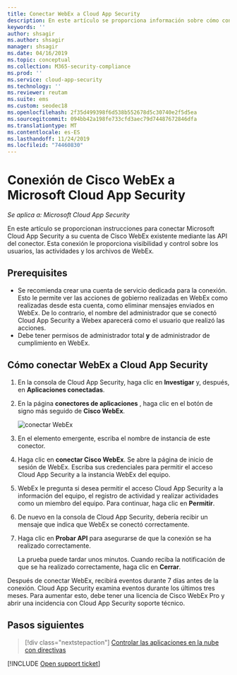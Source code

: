 ```yaml
---
title: Conectar WebEx a Cloud App Security
description: En este artículo se proporciona información sobre cómo conectar la aplicación WebEx a Cloud App Security mediante el conector de API para la visibilidad y el control del uso.
keywords: ''
author: shsagir
ms.author: shsagir
manager: shsagir
ms.date: 04/16/2019
ms.topic: conceptual
ms.collection: M365-security-compliance
ms.prod: ''
ms.service: cloud-app-security
ms.technology: ''
ms.reviewer: reutam
ms.suite: ems
ms.custom: seodec18
ms.openlocfilehash: 2f35d499398f6d538b552678d5c30740e2f5d5ea
ms.sourcegitcommit: 094bb42a198fe733cfd3aec79d74487672846dfa
ms.translationtype: MT
ms.contentlocale: es-ES
ms.lasthandoff: 11/24/2019
ms.locfileid: "74460830"
---
```

# <a name="connect-cisco-webex-to-microsoft-cloud-app-security"></a>Conexión de Cisco WebEx a Microsoft Cloud App Security

*Se aplica a: Microsoft Cloud App Security*

En este artículo se proporcionan instrucciones para conectar Microsoft Cloud App Security a su cuenta de Cisco WebEx existente mediante las API del conector. Esta conexión le proporciona visibilidad y control sobre los usuarios, las actividades y los archivos de WebEx.

## <a name="prerequisites"></a>Prerequisites

- Se recomienda crear una cuenta de servicio dedicada para la conexión. Esto le permite ver las acciones de gobierno realizadas en WebEx como realizadas desde esta cuenta, como eliminar mensajes enviados en WebEx. De lo contrario, el nombre del administrador que se conectó Cloud App Security a Webex aparecerá como el usuario que realizó las acciones.
- Debe tener permisos de administrador total **y** de administrador de cumplimiento en WebEx.

## <a name="how-to-connect-webex-to-cloud-app-security"></a>Cómo conectar WebEx a Cloud App Security

1. En la consola de Cloud App Security, haga clic en **Investigar** y, después, en **Aplicaciones conectadas**.

1. En la página **conectores de aplicaciones** , haga clic en el botón de signo más seguido de **Cisco WebEx**.

    ![conectar WebEx](./media/cisco-webex.png "conectar WebEx")

1. En el elemento emergente, escriba el nombre de instancia de este conector.

1. Haga clic en **conectar Cisco WebEx**. Se abre la página de inicio de sesión de WebEx. Escriba sus credenciales para permitir el acceso Cloud App Security a la instancia WebEx del equipo.

1. WebEx le pregunta si desea permitir el acceso Cloud App Security a la información del equipo, el registro de actividad y realizar actividades como un miembro del equipo. Para continuar, haga clic en **Permitir**.

1. De nuevo en la consola de Cloud App Security, debería recibir un mensaje que indica que WebEx se conectó correctamente.

1. Haga clic en **Probar API** para asegurarse de que la conexión se ha realizado correctamente.

    La prueba puede tardar unos minutos. Cuando reciba la notificación de que se ha realizado correctamente, haga clic en **Cerrar**.

Después de conectar WebEx, recibirá eventos durante 7 días antes de la conexión. Cloud App Security examina eventos durante los últimos tres meses. Para aumentar esto, debe tener una licencia de Cisco WebEx Pro y abrir una incidencia con Cloud App Security soporte técnico.

## <a name="next-steps"></a>Pasos siguientes

> [!div class="nextstepaction"]
> [Controlar las aplicaciones en la nube con directivas](control-cloud-apps-with-policies.md)

[!INCLUDE [Open support ticket](includes/support.md)]

